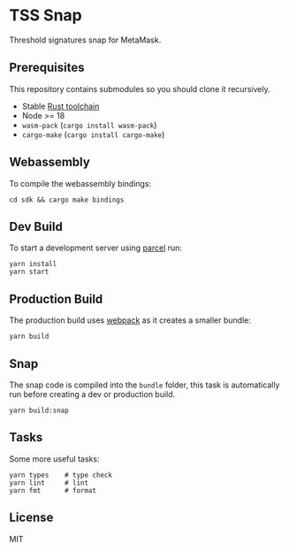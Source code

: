 # TSS Snap

Threshold signatures snap for MetaMask.

## Prerequisites

This repository contains submodules so you should clone it recursively.

* Stable [Rust toolchain](https://www.rust-lang.org/tools/install)
* Node >= 18
* `wasm-pack` (`cargo install wasm-pack`)
* `cargo-make` (`cargo install cargo-make`)

## Webassembly

To compile the webassembly bindings:

```
cd sdk && cargo make bindings
```

## Dev Build

To start a development server using [parcel](https://parceljs.org/) run:

```
yarn install
yarn start
```

## Production Build

The production build uses [webpack](https://webpack.js.org/) as it creates a smaller bundle:

```
yarn build
```

## Snap

The snap code is compiled into the `bundle` folder, this task is automatically run before creating a dev or production build.

```
yarn build:snap
```

## Tasks

Some more useful tasks:

```
yarn types    # type check
yarn lint     # lint
yarn fmt      # format
```

## License

MIT
